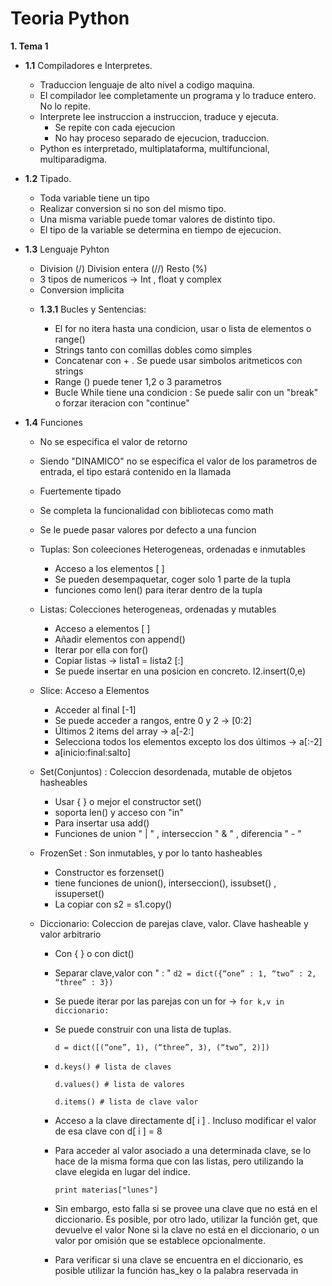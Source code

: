 # Teoria Python

__1. Tema 1__

* __1.1__ Compiladores e Interpretes.

    - Traduccion lenguaje de alto nivel a codigo maquina.
    - El compilador lee completamente un programa y lo traduce entero. No lo repite.
    - Interprete lee instruccion a instruccion, traduce y ejecuta.
      - Se repite con cada ejecucion
      - No hay proceso separado de ejecucion, traduccion.
    - Python es interpretado, multiplataforma, multifuncional, multiparadigma.
    
* __1.2__ Tipado.

    - Toda variable tiene un tipo
    - Realizar conversion si no son del mismo tipo.
    - Una misma variable puede tomar valores de distinto tipo.
    - El tipo de la variable se determina en tiempo de ejecucion.

* __1.3__ Lenguaje Pyhton

    - Division (/) Division entera (//) Resto (%)
    - 3 tipos de numericos -> Int , float y complex
    - Conversion implicita
    * __1.3.1__ Bucles y Sentencias:
    
        - El for no itera hasta una condicion, usar o lista de elementos o range()
        - Strings tanto con comillas dobles como simples
        - Concatenar con + . Se puede usar simbolos aritmeticos con strings
        - Range () puede tener 1,2 o 3 parametros
        - Bucle While tiene una condicion : Se puede salir con un "break" o forzar iteracion con "continue"
        
 * __1.4__ Funciones
    
     - No se especifica el valor de retorno
     - Siendo "DINAMICO" no se especifica el valor de los parametros de entrada, el tipo estará contenido en la llamada
     - Fuertemente tipado
     - Se completa la funcionalidad con bibliotecas como math
     - Se le puede pasar valores por defecto a una funcion
     
     - Tuplas: Son coleeciones Heterogeneas, ordenadas e inmutables
        - Acceso a los elementos [ ]
        - Se pueden desempaquetar, coger solo 1 parte de la tupla
        - funciones como len() para iterar dentro de la tupla
     
     - Listas: Colecciones heterogeneas, ordenadas y mutables
        - Acceso a elementos [ ]
        - Añadir elementos con append()
        - Iterar por ella con for()
        - Copiar listas -> lista1 = lista2 [:]
        - Se puede insertar en una posicion en concreto. l2.insert(0,e)
        
     - Slice: Acceso a Elementos
        - Acceder al final [-1]
        - Se puede acceder a rangos, entre 0 y 2 -> [0:2]
        - Últimos 2 items del array -> a[-2:]
        - Selecciona todos los elementos excepto los dos últimos -> a[:-2]  
        - a[inicio:final:salto]
        
     - Set(Conjuntos) : Coleccion desordenada, mutable de objetos hasheables
        - Usar { } o mejor el constructor set()
        - soporta len() y acceso con "in"
        - Para insertar usa add()
        - Funciones de union " | " , interseccion " & "  , diferencia " - "
      
     - FrozenSet : Son inmutables, y por lo tanto hasheables
         - Constructor es forzenset()
         - tiene funciones de union(), interseccion(), issubset() , issuperset()
         - La copiar con s2 = s1.copy()
         
     - Diccionario: Coleccion de parejas clave, valor. Clave hasheable y valor arbitrario
          - Con { } o con dict()
          - Separar clave,valor con " : " ` d2 = dict({“one” : 1, “two” : 2, “three” : 3}) `
          - Se puede iterar por las parejas con un for ->
          ` for k,v in diccionario: ` 
          - Se puede construir con una lista de tuplas.
          
            ` d = dict([(“one”, 1), (“three”, 3), (“two”, 2)]) `

          -  `d.keys() # lista de claves`
          
             `d.values() # lista de valores`
             
             `d.items() # lista de clave valor`
             
          - Acceso a la clave directamente d[ i ] . Incluso modificar  el valor de esa clave con d[ i ] = 8 
          - Para acceder al valor asociado a una determinada clave, se lo hace de la misma forma que con las listas, pero utilizando la             clave elegida en lugar del índice.

            `print materias["lunes"]`
         
          - Sin embargo, esto falla si se provee una clave que no está en el diccionario. Es posible, por otro lado, utilizar la función             get, que devuelve el valor None si la clave no está en el diccionario, o un valor por omisión 
            que se establece opcionalmente.

          - Para verificar si una clave se encuentra en el diccionario, es posible utilizar la función has_key o la palabra reservada in
   
